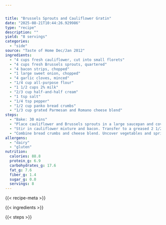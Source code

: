 ```yaml
---


title: "Brussels Sprouts and Cauliflower Gratin"
date: "2025-08-21T10:44:26.929986"
type: "recipe"
description: ""
yield: "8 servings"
categories:
  - "side"
source: "Taste of Home Dec/Jan 2012"
ingredients:
  - "4 cups fresh cauliflower, cut into small florets"
  - "4 cups fresh Brussels sprouts, quartered"
  - "4 bacon strips, chopped"
  - "1 large sweet onion, chopped"
  - "4 garlic cloves, minced"
  - "1/4 cup all-purpose flour"
  - "1 1/2 cups 2% milk"
  - "2/3 cup half-and-half cream"
  - "1 tsp salt"
  - "1/4 tsp pepper"
  - "1/2 cup panko bread crumbs"
  - "1/3 cup grated Parmesan and Romano cheese blend"
steps:
  - "Bake: 30 mins"
  - "Place cauliflower and Brussels sprouts in a large saucepan and cover with water. Bring to a boil. Cover and cook for 2-3 minutes or until crisp-tender, then drain. Meanwhile, in a large skillet, cook the bacon over medium heat until crisp. Remove to paper towels with a slotted spoon; drain, reserving drippings. Saute onion and garlic in bacon drippings until tender. Stir in flour until blended; gradually whisk in the milk, cream, salt and pepper. Bring to a boil; cook and stir for 2 minutes or until thickened."
  - "Stir in cauliflower mixture and bacon. Transfer to a greased 2 1/2 quart baking dish. Cover and bake at 375 degrees for 15 minutes."
  - "Combine bread crumbs and cheese blend. Uncover vegetables and sprinkle with bread crumb mixture. Bake, uncovered, for 15-20 minutes or until golden brown."
allergens:
  - "dairy"
  - "gluten"
nutrition:
  calories: 88.8
  protein_g: 6.9
  carbohydrates_g: 17.6
  fat_g: 7.6
  fiber_g: 1.4
  sugar_g: 0.0
  servings: 8
---
```


{{< recipe-meta >}}

{{< ingredients >}}

{{< steps >}}
